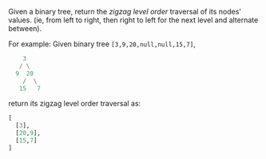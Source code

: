 Given a binary tree, return the *zigzag level order* traversal of its nodes' values. (ie, from left to right, then right to left for the next level and alternate between).

For example:
Given binary tree `[3,9,20,null,null,15,7]`,

```python
    3
   / \
  9  20
    /  \
   15   7
```



return its zigzag level order traversal as:

```python
[
  [3],
  [20,9],
  [15,7]
]
```

